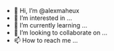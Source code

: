 - 👋 Hi, I’m @alexmaheux
- 👀 I’m interested in ...
- 🌱 I’m currently learning ...
- 💞️ I’m looking to collaborate on ...
- 📫 How to reach me ...

<!---
alexmaheux/alexmaheux is a ✨ special ✨ repository because its `README.md` (this file) appears on your GitHub profile.
You can click the Preview link to take a look at your changes.
--->
